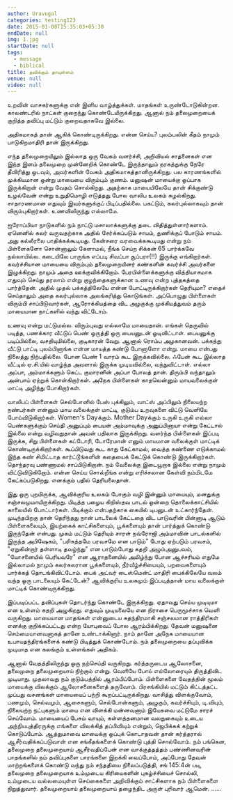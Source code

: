 ```yaml
---
author: Uravugal
categories: testing123
date: 2015-01-08T15:35:03+05:30
endDate: null
img: 1.jpg
startDate: null
tags: 
  - message
  - biblical
title: தவிக்கும் தாயுள்ளம்
venue: null
video: null
---
```


உறவின் வாசகர்களுக்கு என் இனிய வாழ்த்துக்கள். மாதங்கள் உருண்டோடுகின்றன. காலண்டரில் நாட்கள் குறைந்து கொண்டேயிருக்கிறது. ஆனால் நம் தலைமுறையைக் குறித்த தவிப்பு மட்டும் குறைவதாகவே இல்லை. 
<!--more--> 
அதிகமாகத் தான் ஆகிக் கொண்டிருக்கிறது. என்ன செய்ய? புலம்பலின் கீதம் நாமும் பாடுகிறமாதிரி தான் இருக்கிறது.

எந்த தலைமுறையிலும் இல்லாத ஒரு வேகம் வளர்ச்சி, அறிவியல் சாதனைகள் என இந்த இளம் தலைமுறை முன்னேறிக் கொண்டே இருந்தாலும் நரகத்துக்கு நேரே தீவிரித்து ஓடவும், அவர்களின் வேகம் அதிகமாகத்தானிருக்கிறது. பல காரணங்களில் முக்கியமான ஒன்று மாயையை விரும்பும் குணம். மனுஷன் மாயைக்கு ஒப்பாக இருக்கிறான் என்று வேதம் சொல்கிறது. அதற்காக மாயையிலேயே தான் சிக்குண்டு உழல்வேன் என்று உறுதிமொழி எடுத்தது போல வாலிப உலகம் சுழல்கிறது. சாதாரணமான எதுவும் இவர்களுக்குப் பிடிப்பதில்லை. பகட்டும், கலர்புல்லாகவும் தான் விரும்புகிறார்கள். உணவிலிருந்து எல்லாமே.

ஐரோப்பியா நாடுகளில் நம் நாட்டு மசாலாக்களுக்கு தடை விதித்துள்ளார்களாம். ஏனெனில் கலர் வருவதற்காக அதில் சேர்க்கப்படும் சாயம், துணிக்குப் போடும் சாயம். அது கல்லீரலை பாதிக்கக்கூடியது. கேன்சரை வரவைக்ககூடியது என்று நம் பிள்ளைகளோ சொன்னாலும் கேளாமல், நீங்க செய்ற சிக்கன் 65 பார்க்கவே நல்லாயில்ல. கடையிலே பாருங்க எப்படி சிவப்பா சூப்பரா(!!) இருக்கு எங்கிறார்கள். கவர்ச்சியான மாயையை விரும்பும் தலைமுறையினர் கண்களின் கவர்ச்சி அவர்களை இழுக்கிறது. நாமும் அதை ஊக்குவிக்கிறோம். பேரபிள்ளைக்களுக்கு வித்தியாசமாக எதுவும் செய்து தரலாம் என்று குழந்தைகளுக்கான உணவு என்ற புத்தகத்தை பார்த்தேன். அதில் முதல் பக்கத்திலேயே என்ன போட்டிருக்கிறார்கள் தெரியுமா? எதைச் செய்தாலும் அதை கலர்புல்லாக அலங்கரித்து கொடுங்கள். அப்பொழுது பிள்ளைகள் விரும்பி சாப்பிடுவார்கள், ஆரோக்கியத்தை விட அழகுக்கு முக்கியத்துவம் தரும் மாயையான நாட்களில் வந்து விட்டோம்.

உணவு என்று மட்டுமல்ல. விரும்புவது எல்லாமே மாயைதான். எங்கள் தெருவில் படித்த, பணக்கார வீட்டுப் பெண் ஒருத்தி ஒரு பையனுடன் ஓடிவிட்டாள். பையனுக்கு படிப்பில்லை, வசதியுமில்லை, குடிகாரன் வேறு. ஆனால் ரொம்ப அழகானவன். பக்கத்து வீட்டு பாட்டி புலம்பினாங்க என்ன மாயத்த கண்டு போனாளோ என்று. மாயை என்பது நிலைத்து நிற்பதில்லை. போன பெண் 1 வாரம் கூட இருக்கவில்லை. ஃபேன் கூட இல்லாத வீட்டில் ஏ.சி.யில் வாழ்ந்த அவளால் இருக்க முடியவில்லை, வந்துவிட்டாள். எல்லா அப்பா, அம்மாக்களும் கெட்ட குமாரனின் அப்பா போலத் தான். திரும்பி வந்தாலும் அன்பாய் ஏற்றுக் கொள்கிறார்கள். அநேக பிள்ளைகள் காதலென்னும் மாயவலைக்குள் மாட்டி அழிந்து போகிறார்கள்.

வாலிபப் பிள்ளைகள் செல்போனில் பேஸ் புக்கிலும், வாட்ஸ் அப்பிலும் நிலையற்ற நண்பர்கள் என்னும் மாய வலைக்குள் மாட்டி, குடும்ப உறவுகளை விட்டு வெளியே போய்விடுகிறார்கள். Women's Dayக்கும். Mother Dayக்கும் உருகி உருகி எல்லா பெண்களுக்கும் செய்தி அனுப்பும் பையன் அம்மாவுக்கு அனுப்பினாயா என்று கேட்டால் இல்லை என்று வழிவதுதான் அவன் பதிலாக இருக்கிறது. வளர்ந்த பிள்ளைகள் இப்படி இருக்க, சிறு பிள்ளைகள் கட்டோரி, டோரேமான் எனும் மாயமான வலைக்குள் மாட்டிக் கொண்டிருக்கிறார்கள். கூப்பிடுவது கூட காது கேட்காமல், வைத்த கண்ணை எடுக்காமல் இந்த கண் சிமிட்டாத கார்ட்டூங்களின் கதையைக் கேட்டுக் கொண்டு இருக்கிறார்கள். தொந்தரவு பண்ணாமல் சாப்பிடுகிறான். நம் வேலைக்கு இடையூறாக இல்லை என்று நாமும் விட்டுவிடுகிறோம். என்ன செய்ய சொல்றீங்க என்று எரிச்சலான கேள்வி நம்மிடமே கேட்கப்படுகிறது. எனக்கும் பதில் தெரியலைதான்.

இது ஒரு புறமிருக்க, ஆவிக்குரிய உலகம் போகும் வழி இன்னும் மாயையும், மனதுக்கு சஞ்சலமுமாயிருக்கிறது. பிடித்த பழைய கிறிஸ்தவ பாடல் ஒன்றை தொலைக்காட்சியில் காலையில் போட்டார்கள். பிடிக்கும் என்பதற்காக கையில் டிபனுடன் உட்கார்ந்தேன். முடிந்தபிறகு தான் தெரிந்தது நான் பாடலைக் கேட்டதை விட பாடுவரின் பின்னாடி ஆடும் பிள்ளைகலையும், இயற்கைக் காட்சிகளையும், பூக்களையும் தான் பார்த்துக் கொண்டு இருந்தேன் என்பது. முகம் மட்டும் தெரியும் சாரள் நவ்ரோஜி அம்மாவின் பாடல்களில் இருந்த அபிஷேகம், "பரிசுத்தமே பரவசமே என பாடும்" போது ஏற்படும் பரவசம், "ஏறுகின்றார் தள்ளாடி தவழ்ந்து" என பாடும்போது கதறி அழும்அனுபவம், "யோசனையில் பெரியவரே" என ஆராதனையில் அமிழ்ந்து போன ஆச்சரியம் எதுமே இல்லாமல் நாமும் கலர்கலரான பூக்களையும், நீர்வீழ்ச்சியையும், பறவைகளையும் பார்க்கத் தொடங்கிவிட்டோம். பைக் அட்வர் டைஸ்மென்ட் மாதிரி பைக்கிலேயே வலம் வந்த ஒரு பாடலையும் கேட்டேன்? ஆவிக்குரிய உலகமும் இப்படித்தான் மாய வலைக்குள் மாட்டிக் கொண்டிருக்கிறது.

இப்படிப்பட்ட தவிப்புகள் தொடர்ந்து கொண்டே இருக்கிறது. ஏதாவது செய்ய முடியுமா என உள்ளம் கதறி அழுகிறது. எதுவும் முடியலையே என நிராசை பெருமூச்சாக வெளி வருகிறது. மாயையான மாதங்கள் என்னுடைய சுதந்திரமாகி சஞ்சலமான ராத்திரிகள் எனக்கு குறிக்கப்பட்டது என்ற யோபுவைப் போல ஆரம்பிக்கிறது. தேவன் மனுஷனை செம்மையானவனாகத் தானே உண்டாக்கினார். நாம் தானே அநேக மாயையான உபாயதந்திரங்களைக் கண்டு பிடித்துக் கொண்டோம். நம் தலைமுறையை தப்புவிக்க முடியாத என கலங்கும் உள்ளங்கள் அதிகம்.

ஆனால் வேதத்திலிருந்து ஒரு நற்செய்தி வருகிறது. கர்த்தருடைய ஆலோசனை, தலைமுறை தலைமுறையாய் நிற்கும் என்று. வெளியே போய் எல்லோரையும் திருத்திவிட முடியாது. முதலாவது நம் குடும்பத்தில் ஆரம்பிப்போம். பிள்ளைகளை வேதத்தின் மூலம் மாயைக்கு விலக்கும் ஆலோசனைகளைத் தருவோம். பிரசங்கியில் மட்டும் கிட்டத்தட்ட முப்பது வசனங்கள் மாயையைப் பற்றி கூறப்பட்டிருக்கிறது. வாசித்து விளக்குவோம், பணமும், செல்வமும், ஆசைகளும், செல்போன்களும், அழுகும், கவர்ச்சியும், டி.வியும், நிலையற்ற நட்புகளும் மாயை என விளக்கி மன்னவனாம் இயேசுவை மட்டுமே சாரச் செய்வோம். மாயையைப் பேசும் வாயும், கள்ளத்தனமான வலதுகையும் உடைய அந்நியபுத்திரருக்கு எங்களை விலக்கித் தப்பிவியும் என்றும், ஜெபிக்கக் கற்றுக் கொடுப்போம். ஆத்துமாவை மாயைக்கு ஒப்புக் கொடாதவன் தான் கர்த்தரால் ஆசீர்வதிக்கப்படுவான் என சங்கீதங்களைக் கொண்டு புத்தி சொல்வோம். நம் பங்கென, தலைமுறை தலைமுறையாய் ஆசீர்வதிப்பேன் என வாக்குத்தத்தம் பண்ணினவரின் பாதங்களில் நம் தவிப்புகளை பாரங்களை இறக்கி வைப்போம்,
அப்போது தேவன் மாற்றங்களைக் கொண்டு வந்து நம் சந்ததியை நிலைப்படுத்தி, சங் 145:4ன் படி, தலைமுறை தலைமுறையாக உம்முடைய கிரியைகளின் புகழ்ச்சியைச் சொல்லி, உம்முடைய வல்லமையுள்ள செய்கைகளை அறிவிக்கும் சாட்சிகளாக நம் பிள்ளைகளை நிறுத்துவார். தலைமுறையாய் தலைமுறையாய் தழைந்திட அருள் புரிவார் ஆமென்.
......